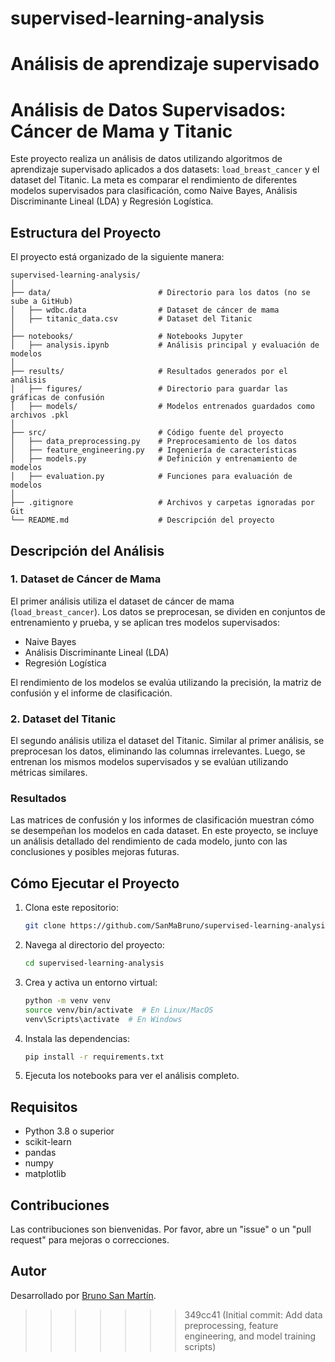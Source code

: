 # supervised-learning-analysis
Análisis de aprendizaje supervisado 
=======
 
# Análisis de Datos Supervisados: Cáncer de Mama y Titanic

Este proyecto realiza un análisis de datos utilizando algoritmos de aprendizaje supervisado aplicados a dos datasets: `load_breast_cancer` y el dataset del Titanic. La meta es comparar el rendimiento de diferentes modelos supervisados para clasificación, como Naive Bayes, Análisis Discriminante Lineal (LDA) y Regresión Logística.

## Estructura del Proyecto

El proyecto está organizado de la siguiente manera:


```plaintext
supervised-learning-analysis/
│
├── data/                        # Directorio para los datos (no se sube a GitHub)
│   ├── wdbc.data                # Dataset de cáncer de mama
│   ├── titanic_data.csv         # Dataset del Titanic
│
├── notebooks/                   # Notebooks Jupyter
│   ├── analysis.ipynb           # Análisis principal y evaluación de modelos
│
├── results/                     # Resultados generados por el análisis
│   ├── figures/                 # Directorio para guardar las gráficas de confusión
│   ├── models/                  # Modelos entrenados guardados como archivos .pkl
│
├── src/                         # Código fuente del proyecto
│   ├── data_preprocessing.py    # Preprocesamiento de los datos
│   ├── feature_engineering.py   # Ingeniería de características
│   ├── models.py                # Definición y entrenamiento de modelos
│   ├── evaluation.py            # Funciones para evaluación de modelos
│
├── .gitignore                   # Archivos y carpetas ignoradas por Git
└── README.md                    # Descripción del proyecto
```

## Descripción del Análisis

### 1. Dataset de Cáncer de Mama
El primer análisis utiliza el dataset de cáncer de mama (`load_breast_cancer`). Los datos se preprocesan, se dividen en conjuntos de entrenamiento y prueba, y se aplican tres modelos supervisados: 
- Naive Bayes
- Análisis Discriminante Lineal (LDA)
- Regresión Logística

El rendimiento de los modelos se evalúa utilizando la precisión, la matriz de confusión y el informe de clasificación.

### 2. Dataset del Titanic
El segundo análisis utiliza el dataset del Titanic. Similar al primer análisis, se preprocesan los datos, eliminando las columnas irrelevantes. Luego, se entrenan los mismos modelos supervisados y se evalúan utilizando métricas similares.

### Resultados
Las matrices de confusión y los informes de clasificación muestran cómo se desempeñan los modelos en cada dataset. En este proyecto, se incluye un análisis detallado del rendimiento de cada modelo, junto con las conclusiones y posibles mejoras futuras.

## Cómo Ejecutar el Proyecto
1. Clona este repositorio:
    ```bash
    git clone https://github.com/SanMaBruno/supervised-learning-analysis.git
    ```

2. Navega al directorio del proyecto:
    ```bash
    cd supervised-learning-analysis
    ```

3. Crea y activa un entorno virtual:
    ```bash
    python -m venv venv
    source venv/bin/activate  # En Linux/MacOS
    venv\Scripts\activate  # En Windows
    ```

4. Instala las dependencias:
    ```bash
    pip install -r requirements.txt
    ```

5. Ejecuta los notebooks para ver el análisis completo.

## Requisitos
- Python 3.8 o superior
- scikit-learn
- pandas
- numpy
- matplotlib

## Contribuciones
Las contribuciones son bienvenidas. Por favor, abre un "issue" o un "pull request" para mejoras o correcciones.

## Autor
Desarrollado por [Bruno San Martín](https://github.com/SanMaBruno).
>>>>>>> 349cc41 (Initial commit: Add data preprocessing, feature engineering, and model training scripts)
